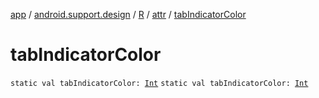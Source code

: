 [app](../../../index.md) / [android.support.design](../../index.md) / [R](../index.md) / [attr](index.md) / [tabIndicatorColor](.)

# tabIndicatorColor

`static val tabIndicatorColor: `[`Int`](https://kotlinlang.org/api/latest/jvm/stdlib/kotlin/-int/index.html)
`static val tabIndicatorColor: `[`Int`](https://kotlinlang.org/api/latest/jvm/stdlib/kotlin/-int/index.html)